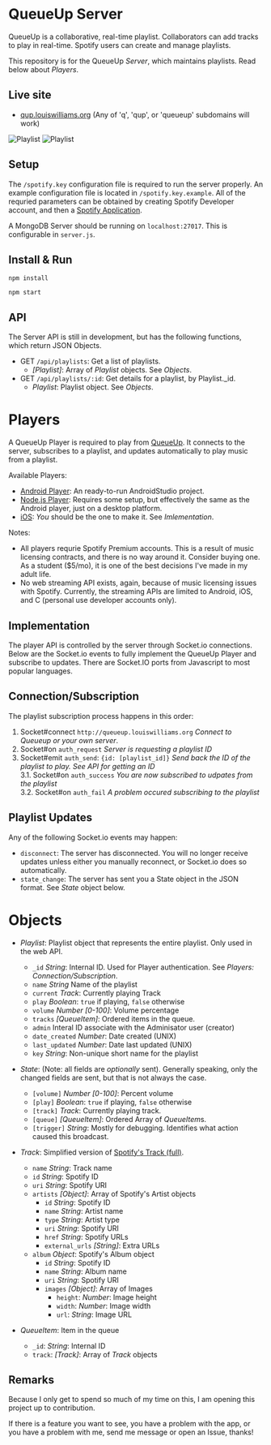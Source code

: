 QueueUp Server
===========

QueueUp is a collaborative, real-time playlist. Collaborators can add tracks to play in real-time. Spotify users can create and manage playlists. 

This repository is for the QueueUp *Server*, which maintains playlists. Read below about *Players*.

Live site
---
 - [qup.louiswilliams.org](http://qup.louiswilliams.org) (Any of 'q', 'qup', or 'queueup' subdomains will work)


![Playlist](http://qup.louiswilliams.org/images/screen3small.png)
![Playlist](http://qup.louiswilliams.org/images/screen1small.png)

Setup
-------
The `/spotify.key` configuration file is required to run the server  properly. An example configuration file is located in `/spotify.key.example`. All of the requried parameters can be obtained by creating Spotify Developer account, and then a [Spotify Application](https://developer.spotify.com/my-applications).


A MongoDB Server should be running on `localhost:27017`. This is configurable in `server.js`.

Install & Run
-------------
`npm install`

`npm start`

API
---
The Server API is still in development, but has the following functions, which return JSON Objects.
 - GET `/api/playlists`: Get a list of playlists.
    - *[Playlist]*: Array of *Playlist* objects. See *Objects*.
 - GET `/api/playlists/:id`: Get details for a playlist, by Playlist._id.
    - *Playlist*: Playlist object. See *Objects*.


Players
=======================

A QueueUp Player is required to play from [QueueUp](http://qup.louiswilliams.org). It connects to the server, subscribes to a playlist, and updates automatically to play music from a playlist.

Available Players:
  - [Android Player](https://github.com/extrakt/queueup-player-android): An ready-to-run AndroidStudio project.
  - [Node.js Player](https://github.com/extrakt/queueup-spotify-client): Requires some setup, but effectively the same as the Android player, just on a desktop platform.
  - [iOS](https://developer.spotify.com/technologies/spotify-ios-sdk/): *You* should be the one to make it. See *Imlementation*.

Notes:
  - All players requrie Spotify Premium accounts. This is a result of music licensing contracts, and there is no way around it. Consider buying one. As a student ($5/mo), it is one of the best decisions I've made in my adult life.
  - No web streaming API exists, again, because of music licensing issues with Spotify. Currently, the streaming APIs are limited to Android, iOS, and C (personal use developer accounts only).

Implementation
-------------

The player API is controlled by the server through Socket.io connections. Below are the Socket.io events to fully implement the QueueUp Player and subscribe to updates. There are Socket.IO ports from Javascript to most popular languages.

Connection/Subscription
----------
The playlist subscription process happens in this order:

1. Socket#connect `http://queueup.louiswilliams.org` *Connect to Queueup or your own server*.
2. Socket#on `auth_request` *Server is requesting a playlist ID*  
3. Socket#emit `auth_send`: `{id: [playlist_id]}` *Send back the ID of the playlist to play. See *API* for getting an ID*  
  3.1. Socket#on `auth_success` *You are now subscribed to udpates from the playlist*  
  3.2. Socket#on `auth_fail` *A problem occured subscribing to the playlist*

Playlist Updates
----------------
Any of the following Socket.io events may happen:
 - `disconnect`: The server has disconnected. You will no longer receive updates unless either you manually reconnect,  or Socket.io does so automatically.
 - `state_change`: The server has sent you a State object in the JSON format. See *State* object below.

Objects
=======
- *Playlist*: Playlist object that represents the entire playlist. Only used in the web API.
    -  `_id` *String*: Internal ID. Used for Player authentication. See *Players: Connection/Subscription*.
    -  `name` *String* Name of the playlist
    -  `current` *Track*: Currently playing Track
    -  `play` *Boolean*: `true` if playing, `false` otherwise
    -  `volume` *Number [0-100]*: Volume percentage
    -  `tracks` *[QueueItem]*:  Ordered items in the queue.
    -  `admin` Interal ID associate with the Adminisator user (creator)
    -  `date_created` *Number*: Date created (UNIX)
    -  `last_updated` *Number*: Date last updated (UNIX)
    -  `key` *String*: Non-unique short name for the playlist

- *State*: (Note: all fields are *optionally* sent). Generally speaking, only the changed fields are sent, but that is not always the case.
   - `[volume]` *Number [0-100]*: Percent volume
   - `[play]` *Boolean*: `true` if playing, `false` otherwise
   - `[track]` *Track*: Currently playing track.
   - `[queue]` *[QueueItem]*: Ordered Array of *QueueItem*s.
   - `[trigger]` *String*: Mostly for debugging. Identifies what action caused this broadcast.
- *Track*: Simplified version of [Spotify's Track (full)](https://developer.spotify.com/web-api/object-model/#track-object-full).
    -  `name` *String*: Track name
    -  `id` *String*: Spotify ID
    -  `uri` *String*: Spotify URI
    -  `artists` *[Object]*: Array of Spotify's Artist objects
        -  `id` *String*: Spotify ID
        -  `name` *String*: Artist name
        -  `type` *String*: Artist type
        -  `uri` *String*: Spotify URI
        -  `href` *String*: Spotify URLs
        -  `external_urls` *[String]*: Extra URLs
    -  `album` *Object*: Spotify's Album object
        - `id` *String*: Spotify ID 
        - `name` *String*: Album name
        - `uri` *String*: Spotify URI
        - `images` *[Object]*: Array of Images
            - `height`: *Number*: Image height 
            - `width`: *Number*: Image width
            - `url`: *String*: Image URL
- *QueueItem*: Item in the queue
    - `_id`: *String*: Internal ID
    - `track`: *[Track]*: Array of *Track* objects

Remarks
-------
Because I only get to spend so much of my time on this, I am opening this project up to contribution.

If there is a feature you want to see, you have a problem with the app, or you have a problem with me, send me message or open an Issue, thanks!